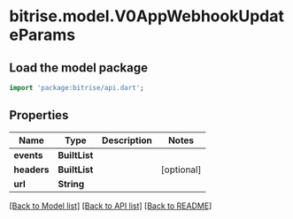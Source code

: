# bitrise.model.V0AppWebhookUpdateParams

## Load the model package
```dart
import 'package:bitrise/api.dart';
```

## Properties
Name | Type | Description | Notes
------------ | ------------- | ------------- | -------------
**events** | **BuiltList<String>** |  | 
**headers** | **BuiltList<int>** |  | [optional] 
**url** | **String** |  | 

[[Back to Model list]](../README.md#documentation-for-models) [[Back to API list]](../README.md#documentation-for-api-endpoints) [[Back to README]](../README.md)


